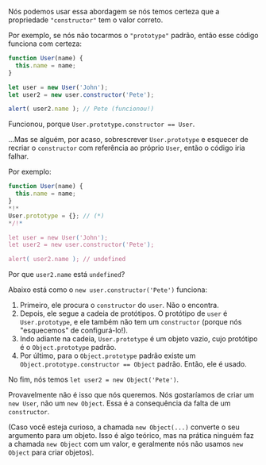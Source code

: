 Nós podemos usar essa abordagem se nós temos certeza que a propriedade `"constructor"` tem o valor correto.

Por exemplo, se nós não tocarmos o `"prototype"` padrão, então esse código funciona com certeza:

```js run
function User(name) {
  this.name = name;
}

let user = new User('John');
let user2 = new user.constructor('Pete');

alert( user2.name ); // Pete (funcionou!)
```

Funcionou, porque `User.prototype.constructor == User`.

...Mas se alguém, por acaso, sobrescrever `User.prototype` e esquecer de recriar o `constructor` com referência ao próprio `User`, então o código iria falhar.

Por exemplo:

```js run
function User(name) {
  this.name = name;
}
*!*
User.prototype = {}; // (*)
*/!*

let user = new User('John');
let user2 = new user.constructor('Pete');

alert( user2.name ); // undefined
```

Por que `user2.name` está `undefined`?

Abaixo está como o `new user.constructor('Pete')` funciona:

1. Primeiro, ele procura o `constructor` do `user`. Não o encontra.
2. Depois, ele segue a cadeia de protótipos. O protótipo de `user` é `User.prototype`, e ele também não tem um `constructor` (porque nós "esquecemos" de configurá-lo!).
3. Indo adiante na cadeia, `User.prototype` é um objeto vazio, cujo protótipo é o `Object.prototype` padrão.
4. Por último, para o `Object.prototype` padrão existe um `Object.prototype.constructor == Object` padrão. Então, ele é usado.

No fim, nós temos `let user2 = new Object('Pete')`.

Provavelmente não é isso que nós queremos. Nós gostaríamos de criar um `new User`, não um `new Object`. Essa é a consequência da falta de um `constructor`.

(Caso você esteja curioso, a chamada `new Object(...)` converte o seu argumento para um objeto. Isso é algo teórico, mas na prática ninguém faz a chamada `new Object` com um valor, e geralmente nós não usamos `new Object` para criar objetos).
